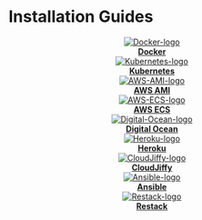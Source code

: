 # Installation Guides

<div class="containerGrid">
    <div class="columnGrid column-one" align="center">
        <div class="containerCol">
            <a href="docker/">
            <img class="containerImage" src="/img/docker-logo_(1).png" alt="Docker-logo"/>
            </a> 
        </div> 
        <b><a href="docker/">Docker</a></b>
    </div>
   <div class="columnGrid column-two" align="center">
        <div class="containerCol">
            <a href="kubernetes/">
            <img class="containerImage" src="/img/Kubernetes_logo_(1).png" alt="Kubernetes-logo"/>
            </a>     
        </div> 
         <b><a href="kubernetes/">Kubernetes</a></b>
    </div>
   <div class="columnGrid column-three" align="center">
        <div class="containerCol">
            <a href="aws-ami/">
            <img class="containerImage" src="/img/AWS_AMI.png" alt="AWS-AMI-logo"/>
            </a>   
        </div> 
            <b><a href="aws-ami/">AWS AMI</a></b>
   </div>
</div>

<div class="containerGrid">
    <div class="columnGrid column-one" align="center">
        <div class="containerCol">
            <a href="aws-ecs/">
            <img class="containerImage" src="/img/AWS-ECS-Logo.png" alt="AWS-ECS-logo"/>
            </a> 
        </div> 
        <b><a href="aws-ecs/">AWS ECS</a></b>
    </div>
   <div class="columnGrid column-two" align="center">
        <div class="containerCol">
            <a href="digitalocean/">
            <img class="containerImage" src="/img/Digital-Ocean-Logo.png" alt="Digital-Ocean-logo"/>
            </a>     
        </div> 
         <b><a href="digitalocean/">Digital Ocean</a></b>
    </div>
   <div class="columnGrid column-three" align="center">
        <div class="containerCol">
            <a href="heroku/">
            <img class="containerImage" src="/img/heroku-logo.png" alt="Heroku-logo"/>
            </a>   
        </div> 
            <b><a href="heroku/">Heroku</a></b>
   </div>
</div>

<div class="containerGrid">
    <div class="columnGrid column-one" align="center">
        <div class="containerCol">
            <a href="cloudjiffy/">
            <img class="containerImage" src="https://ik.imagekit.io/iyat1fg3juj/cloudjiffy-logo_OhHLsg76P.png?ik-sdk-version=javascript-1.4.3&#x26;updatedAt=1657134035775" alt="CloudJiffy-logo"/>
            </a> 
        </div> 
            <b><a href="cloudjiffy/">CloudJiffy</a></b>
    </div>
   <div class="columnGrid column-two" align="center">
        <div class="containerCol">
            <a href="ansible/">
            <img class="containerImage" src="/img/Ansible-logo.png" alt="Ansible-logo"/>
            </a>     
        </div> 
        <b><a href="ansible/">Ansible</a></b>
    </div>
     <div class="columnGrid column-three" align="center">
        <div class="containerCol">
                <a href="ansible/">
                <img class="containerImage" src="/img/Restack_Icon_100px.png" alt="Restack-logo"/>
                </a>     
            </div> 
            <b><a href="ansible/">Restack</a></b>
   </div>
</div>
